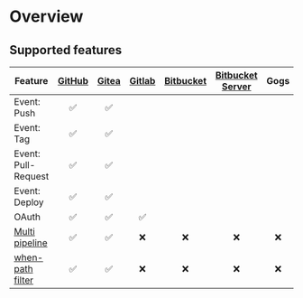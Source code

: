 # Overview

## Supported features

| Feature | [GitHub](github/) | [Gitea](gitea/) | [Gitlab](gitlab/) | [Bitbucket](bitbucket/) | [Bitbucket Server](bitbucket_server/) | Gogs | Coding | Gerrit |
| --- | :---: | :---: | :---: | :---: | :---: | :---: | :---: | :---: |
| Event: Push | :white_check_mark: | :white_check_mark: |
| Event: Tag | :white_check_mark: | :white_check_mark: |
| Event: Pull-Request | :white_check_mark: | :white_check_mark: |
| Event: Deploy | :white_check_mark: | :white_check_mark: |
| OAuth | :white_check_mark: | :white_check_mark: | :white_check_mark: |
| [Multi pipeline](/docs/usage/multi-pipeline) | :white_check_mark: | :white_check_mark: | :x: | :x: | :x: | :x: | :x: | :x: |
| [when-path filter](/docs/usage/pipeline-syntax#path) | :white_check_mark: | :white_check_mark: | :x: | :x: | :x: | :x: | :x: | :x: |
